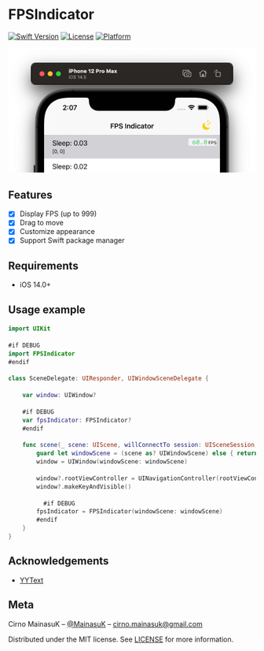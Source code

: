 # FPSIndicator


[![Swift Version][swift-image]][swift-url]
[![License][license-image]][license-url]
[![Platform](https://img.shields.io/cocoapods/p/LFAlertController.svg?style=flat)](http://cocoapods.org/pods/LFAlertController)

<img src="./Press/screenshot.png" alt="demo">

## Features
- [x] Display FPS (up to 999)
- [x] Drag to move
- [x] Customize appearance
- [x] Support Swift package manager 

## Requirements

- iOS 14.0+

## Usage example

```swift
import UIKit

#if DEBUG
import FPSIndicator
#endif

class SceneDelegate: UIResponder, UIWindowSceneDelegate {

    var window: UIWindow?

    #if DEBUG
    var fpsIndicator: FPSIndicator?
    #endif

    func scene(_ scene: UIScene, willConnectTo session: UISceneSession, options connectionOptions: UIScene.ConnectionOptions) {
        guard let windowScene = (scene as? UIWindowScene) else { return }
        window = UIWindow(windowScene: windowScene)

        window?.rootViewController = UINavigationController(rootViewController: ViewController())
        window?.makeKeyAndVisible()

		  #if DEBUG
        fpsIndicator = FPSIndicator(windowScene: windowScene)
        #endif
    }
}
```

## Acknowledgements

- [YYText](https://github.com/ibireme/YYText/blob/master/Demo/YYTextDemo/YYFPSLabel.m)

## Meta

Cirno MainasuK – [@MainasuK](https://twitter.com/mainasuk) – cirno.mainasuk@gmail.com

Distributed under the MIT license. See [LICENSE](./LICENSE) for more information.

[swift-image]:https://img.shields.io/badge/swift-5.3-orange.svg
[swift-url]: https://swift.org/
[license-image]: https://img.shields.io/badge/License-MIT-blue.svg
[license-url]: LICENSE
